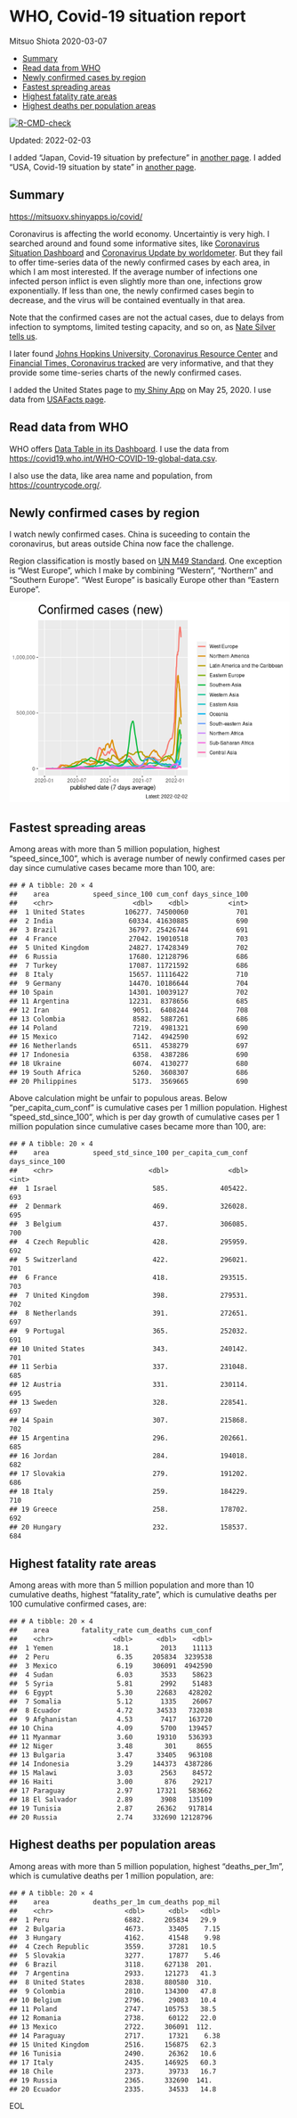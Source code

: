 WHO, Covid-19 situation report
================
Mitsuo Shiota
2020-03-07

-   [Summary](#summary)
-   [Read data from WHO](#read-data-from-who)
-   [Newly confirmed cases by region](#newly-confirmed-cases-by-region)
-   [Fastest spreading areas](#fastest-spreading-areas)
-   [Highest fatality rate areas](#highest-fatality-rate-areas)
-   [Highest deaths per population
    areas](#highest-deaths-per-population-areas)

<!-- badges: start -->

[![R-CMD-check](https://github.com/mitsuoxv/covid/workflows/R-CMD-check/badge.svg)](https://github.com/mitsuoxv/covid/actions)
<!-- badges: end -->

Updated: 2022-02-03

I added “Japan, Covid-19 situation by prefecture” in [another
page](Japan.md). I added “USA, Covid-19 situation by state” in [another
page](USA.md).

## Summary

<https://mitsuoxv.shinyapps.io/covid/>

Coronavirus is affecting the world economy. Uncertaintiy is very high. I
searched around and found some informative sites, like [Coronavirus
Situation
Dashboard](https://who.maps.arcgis.com/apps/opsdashboard/index.html#/c88e37cfc43b4ed3baf977d77e4a0667)
and [Coronavirus Update by
worldometer](https://www.worldometers.info/coronavirus/). But they fail
to offer time-series data of the newly confirmed cases by each area, in
which I am most interested. If the average number of infections one
infected person inflict is even slightly more than one, infections grow
exponentially. If less than one, the newly confirmed cases begin to
decrease, and the virus will be contained eventually in that area.

Note that the confirmed cases are not the actual cases, due to delays
from infection to symptoms, limited testing capacity, and so on, as
[Nate Silver tells
us](https://fivethirtyeight.com/features/coronavirus-case-counts-are-meaningless/).

I later found [Johns Hopkins University, Coronavirus Resource
Center](https://coronavirus.jhu.edu/) and [Financial Times, Coronavirus
tracked](https://www.ft.com/content/a26fbf7e-48f8-11ea-aeb3-955839e06441)
are very informative, and that they provide some time-series charts of
the newly confirmed cases.

I added the United States page to [my Shiny
App](https://mitsuoxv.shinyapps.io/covid/) on May 25, 2020. I use data
from [USAFacts
page](https://usafacts.org/visualizations/coronavirus-covid-19-spread-map/).

## Read data from WHO

WHO offers [Data Table in its Dashboard](https://covid19.who.int/table).
I use the data from
<https://covid19.who.int/WHO-COVID-19-global-data.csv>.

I also use the data, like area name and population, from
<https://countrycode.org/>.

## Newly confirmed cases by region

I watch newly confirmed cases. China is suceeding to contain the
coronavirus, but areas outside China now face the challenge.

Region classification is mostly based on [UN M49
Standard](https://unstats.un.org/unsd/methodology/m49/). One exception
is “West Europe”, which I make by combining “Western”, “Northern” and
“Southern Europe”. “West Europe” is basically Europe other than “Eastern
Europe”.

![](README_files/figure-gfm/chart-1.png)<!-- -->

## Fastest spreading areas

Among areas with more than 5 million population, highest
“speed_since_100”, which is average number of newly confirmed cases per
day since cumulative cases became more than 100, are:

    ## # A tibble: 20 × 4
    ##    area           speed_since_100 cum_conf days_since_100
    ##    <chr>                    <dbl>    <dbl>          <int>
    ##  1 United States          106277. 74500060            701
    ##  2 India                   60334. 41630885            690
    ##  3 Brazil                  36797. 25426744            691
    ##  4 France                  27042. 19010518            703
    ##  5 United Kingdom          24827. 17428349            702
    ##  6 Russia                  17680. 12128796            686
    ##  7 Turkey                  17087. 11721592            686
    ##  8 Italy                   15657. 11116422            710
    ##  9 Germany                 14470. 10186644            704
    ## 10 Spain                   14301. 10039127            702
    ## 11 Argentina               12231.  8378656            685
    ## 12 Iran                     9051.  6408244            708
    ## 13 Colombia                 8582.  5887261            686
    ## 14 Poland                   7219.  4981321            690
    ## 15 Mexico                   7142.  4942590            692
    ## 16 Netherlands              6511.  4538279            697
    ## 17 Indonesia                6358.  4387286            690
    ## 18 Ukraine                  6074.  4130277            680
    ## 19 South Africa             5260.  3608307            686
    ## 20 Philippines              5173.  3569665            690

Above calculation might be unfair to populous areas. Below
“per_capita_cum_conf” is cumulative cases per 1 million population.
Highest “speed_std_since_100”, which is per day growth of cumulative
cases per 1 million population since cumulative cases became more than
100, are:

    ## # A tibble: 20 × 4
    ##    area           speed_std_since_100 per_capita_cum_conf days_since_100
    ##    <chr>                        <dbl>               <dbl>          <int>
    ##  1 Israel                        585.             405422.            693
    ##  2 Denmark                       469.             326028.            695
    ##  3 Belgium                       437.             306085.            700
    ##  4 Czech Republic                428.             295959.            692
    ##  5 Switzerland                   422.             296021.            701
    ##  6 France                        418.             293515.            703
    ##  7 United Kingdom                398.             279531.            702
    ##  8 Netherlands                   391.             272651.            697
    ##  9 Portugal                      365.             252032.            691
    ## 10 United States                 343.             240142.            701
    ## 11 Serbia                        337.             231048.            685
    ## 12 Austria                       331.             230114.            695
    ## 13 Sweden                        328.             228541.            697
    ## 14 Spain                         307.             215868.            702
    ## 15 Argentina                     296.             202661.            685
    ## 16 Jordan                        284.             194018.            682
    ## 17 Slovakia                      279.             191202.            686
    ## 18 Italy                         259.             184229.            710
    ## 19 Greece                        258.             178702.            692
    ## 20 Hungary                       232.             158537.            684

## Highest fatality rate areas

Among areas with more than 5 million population and more than 10
cumulative deaths, highest “fatality_rate”, which is cumulative deaths
per 100 cumulative confirmed cases, are:

    ## # A tibble: 20 × 4
    ##    area        fatality_rate cum_deaths cum_conf
    ##    <chr>               <dbl>      <dbl>    <dbl>
    ##  1 Yemen               18.1        2013    11113
    ##  2 Peru                 6.35     205834  3239538
    ##  3 Mexico               6.19     306091  4942590
    ##  4 Sudan                6.03       3533    58623
    ##  5 Syria                5.81       2992    51483
    ##  6 Egypt                5.30      22683   428202
    ##  7 Somalia              5.12       1335    26067
    ##  8 Ecuador              4.72      34533   732038
    ##  9 Afghanistan          4.53       7417   163720
    ## 10 China                4.09       5700   139457
    ## 11 Myanmar              3.60      19310   536393
    ## 12 Niger                3.48        301     8655
    ## 13 Bulgaria             3.47      33405   963108
    ## 14 Indonesia            3.29     144373  4387286
    ## 15 Malawi               3.03       2563    84572
    ## 16 Haiti                3.00        876    29217
    ## 17 Paraguay             2.97      17321   583662
    ## 18 El Salvador          2.89       3908   135109
    ## 19 Tunisia              2.87      26362   917814
    ## 20 Russia               2.74     332690 12128796

## Highest deaths per population areas

Among areas with more than 5 million population, highest
“deaths_per_1m”, which is cumulative deaths per 1 million population,
are:

    ## # A tibble: 20 × 4
    ##    area           deaths_per_1m cum_deaths pop_mil
    ##    <chr>                  <dbl>      <dbl>   <dbl>
    ##  1 Peru                   6882.     205834   29.9 
    ##  2 Bulgaria               4673.      33405    7.15
    ##  3 Hungary                4162.      41548    9.98
    ##  4 Czech Republic         3559.      37281   10.5 
    ##  5 Slovakia               3277.      17877    5.46
    ##  6 Brazil                 3118.     627138  201.  
    ##  7 Argentina              2933.     121273   41.3 
    ##  8 United States          2838.     880580  310.  
    ##  9 Colombia               2810.     134300   47.8 
    ## 10 Belgium                2796.      29083   10.4 
    ## 11 Poland                 2747.     105753   38.5 
    ## 12 Romania                2738.      60122   22.0 
    ## 13 Mexico                 2722.     306091  112.  
    ## 14 Paraguay               2717.      17321    6.38
    ## 15 United Kingdom         2516.     156875   62.3 
    ## 16 Tunisia                2490.      26362   10.6 
    ## 17 Italy                  2435.     146925   60.3 
    ## 18 Chile                  2373.      39733   16.7 
    ## 19 Russia                 2365.     332690  141.  
    ## 20 Ecuador                2335.      34533   14.8

EOL

